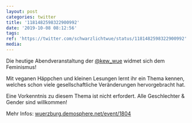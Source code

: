 ```yaml
---
layout: post
categories: twitter
title: '1181482598322900992'
date: '2019-10-08 08:12:56'
tags: 
ref: 'https://twitter.com/schwarzlichtwue/status/1181482598322900992'
media:
---
```

Die heutige Abendveranstaltung der [@kew_wue](https://twitter.com/kew_wue) widmet sich dem Feminismus!



Mit veganen Häppchen und kleinen Lesungen lernt ihr ein Thema kennen, welches schon viele gesellschaftliche Veränderungen hervorgebracht hat. 


Eine Vorkenntnis zu diesem Thema ist nicht erfordert. Alle Geschlechter &amp; Gender sind willkommen!



Mehr Infos: [wuerzburg.demosphere.net/event/1804](https://wuerzburg.demosphere.net/event/1804) 

